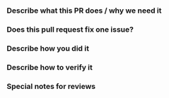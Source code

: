<!--  Thanks for submitting a pull request! Here are some tips for you:
1. Please make sure you have read and understood the contributing guidelines: https://github.com/douyu/jupiter/blob/master/CONTRIBUTING.md
2. Please make sure the PR has a corresponding issue.
-->

### Describe what this PR does / why we need it

### Does this pull request fix one issue?

<!--If that, add "Fixes #xxxx" below in the next line. For example, Fixes #15. Otherwise, add "NONE" -->

### Describe how you did it

### Describe how to verify it

### Special notes for reviews

